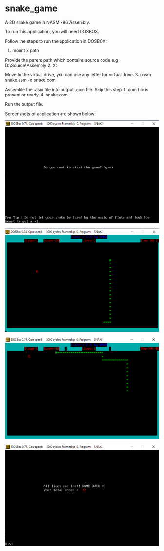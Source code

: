 # snake_game
A 2D snake game in NASM x86 Assembly.

To run this application, you will need DOSBOX.

Follow the steps to run the application in DOSBOX:
1. mount x path

Provide the parent path which contains source code e.g D:\Source\Assembly
2. X:

Move to the virtual drive, you can use any letter for virtual drive.
3. nasm snake.asm -o snake.com

Assemble the .asm file into output .com file. Skip this step if .com file is present or ready.
4. snake.com

Run the output file.

Screenshots of application are shown below:

![](images/1.png)

![](images/2.png)

![](images/3.png)

![](images/4.png)

